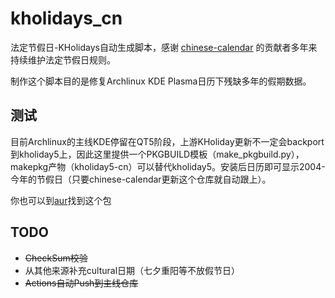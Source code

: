 # kholidays_cn

法定节假日-KHolidays自动生成脚本，感谢 [chinese-calendar](https://github.com/LKI/chinese-calendar) 的贡献者多年来持续维护法定节假日规则。

制作这个脚本目的是修复Archlinux KDE Plasma日历下残缺多年的假期数据。

## 测试

目前Archlinux的主线KDE停留在QT5阶段，上游KHoliday更新不一定会backport到kholiday5上，因此这里提供一个PKGBUILD模板（make_pkgbuild.py），makepkg产物（kholiday5-cn）可以替代kholiday5。安装后日历即可显示2004-今年的节假日（只要chinese-calendar更新这个仓库就自动跟上）。

你也可以到[aur](https://aur.archlinux.org/packages/kholidays5-cn)找到这个包

## TODO

- ~~CheckSum校验~~
- 从其他来源补充cultural日期（七夕重阳等不放假节日）
- ~~Actions自动Push到主线仓库~~
